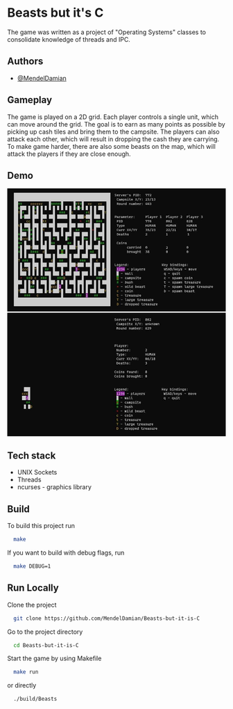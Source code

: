 # Beasts but it's C
The game was written as a project of "Operating Systems" classes to consolidate knowledge of threads and IPC.


## Authors

- [@MendelDamian](https://www.github.com/MendelDamian)


## Gameplay

The game is played on a 2D grid. Each player controls a single unit, which can move around the grid.
The goal is to earn as many points as possible by picking up cash tiles and bring them to the campsite.
The players can also attack each other, which will result in dropping the cash they are carrying.
To make game harder, there are also some beasts on the map, which will attack the players if they are close enough.


## Demo

![Server preview](demo/server-preview.jpg)
![Client preview](demo/client-preview.jpg)


## Tech stack

- UNIX Sockets
- Threads
- ncurses - graphics library


## Build

To build this project run

```bash
  make
```
If you want to build with debug flags, run

```bash
  make DEBUG=1
```

## Run Locally

Clone the project

```bash
  git clone https://github.com/MendelDamian/Beasts-but-it-is-C
```

Go to the project directory

```bash
  cd Beasts-but-it-is-C
```

Start the game by using Makefile

```bash
  make run
```
or directly
```bash
  ./build/Beasts
```

